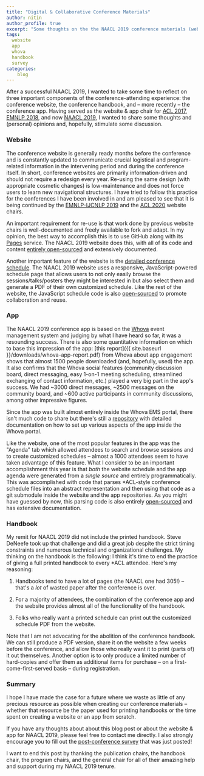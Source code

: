 ```yaml
---
title: "Digital & Collaborative Conference Materials"
author: nitin
author_profile: true
excerpt: "Some thoughts on the the NAACL 2019 conference materials (website, handbook, and app)."
tags:
  website
  app
  whova
  handbook
  survey
categories:
    blog
---
```


After a successful NAACL 2019, I wanted to take some time to reflect on three important components of the conference-attending experience: the conference website, the conference handbook, and – more recently – the conference app. Having served as the website & app chair for [ACL 2017](http://acl2017.org), [EMNLP 2018](https://emnlp2018.org), and now [NAACL 2019](https://naacl2019.org), I wanted to share some thoughts and (personal) opinions and, hopefully, stimulate some discussion.

### Website 

The conference website is generally ready months before the conference and is constantly updated to communicate crucial logistical and program-related information in the intervening period and during the conference itself. In short, conference websites are primarily information-driven and should not require a redesign every year. Re-using the same design (with appropriate cosmetic changes) is low-maintenance and does not force users to learn new navigational structures. I have tried to follow this practice for the conferences I have been involved in and am pleased to see that it is being continued by the [EMNLP-IJCNLP 2019](https://www.emnlp-ijcnlp2019.org) and the [ACL 2020](https://acl2020.org) website chairs.

An important requirement for re-use is that work done by previous website chairs is well-documented and freely available to fork and adapt. In my opinion, the best way to accomplish this is to use GitHub along with its [Pages](https://pages.github.com) service. The NAACL 2019 website does this, with all of its code and content [entirely open-sourced](https://github.com/naacl-org/naacl-hlt-2019) and extensively documented.

Another important feature of the website is the [detailed conference schedule](https://naacl2019.org/schedule). The NAACL 2019 website uses a responsive, JavaScript-powered schedule page that allows users to not only easily browse the sessions/talks/posters they might be interested in but also select them and generate a PDF of their own customized schedule. Like the rest of the website, the JavaScript schedule code is also [open-sourced](https://github.com/naacl-org/naacl-hlt-2019/blob/gh-pages/assets/js/schedule.js) to promote collaboration and reuse. 

### App

The NAACL 2019 conference app is based on the [Whova](https://whova.com) event management system and judging by what I have heard so far, it was a resounding success. There is also some quantitative information on which to base this impression of the app: [this report]({{ site.baseurl }}/downloads/whova-app-report.pdf) from Whova about app engagement shows that almost 1500 people downloaded (and, hopefully, used) the app. It also confirms that the Whova social features (community discussion board, direct messaging, easy 1-on-1 meeting scheduling, streamlined exchanging of contact information, etc.) played a very big part in the app's success. We had ~3000 direct messages, ~2500 messages on the community board, and ~600 active participants in community discussions, among other impressive figures.

Since the app was built almost entirely inside the Whova EMS portal, there isn't much code to share but there's still a [repository](https://github.com/naacl-org/naacl-app-2019) with detailed documentation on how to set up various aspects of the app inside the Whova portal.

Like the website, one of the most popular features in the app was the "Agenda" tab which allowed attendees to search and browse sessions and to create customized schedules – almost a 1000 attendees seem to have taken advantage of this feature. What I consider to be an important accomplishment this year is that _both_ the website schedule and the app agenda were generated from a _single source_ and entirely programmatically. This was accomplished with code that parses *ACL-style conference schedule files into an abstract representation and then using that code as a git submodule inside the website and the app repositories. As you might have guessed by now, this parsing code is also entirely [open-sourced](https://github.com/naacl-org/naacl-schedule-2019) and has extensive documentation. 

### Handbook

My remit for NAACL 2019 did not include the printed handbook. Steve DeNeefe took up that challenge and did a great job despite the strict timing constraints and numerous technical and organizational challenges. My thinking on the handbook is the following: I think it's time to end the practice of giving a full printed handbook to every *ACL attendee. Here's my reasoning:

1. Handbooks tend to have a lot of pages (the NAACL one had 305!) – that's a _lot_ of wasted paper after the conference is over.

2. For a majority of attendees, the combination of the conference app and the website provides almost all of the functionality of the handbook.

3. Folks who really want a printed schedule can print out the customized schedule PDF from the website. 

Note that I am not advocating for the abolition of the conference handbook. We can still produce a PDF version, share it on the website a few weeks before the conference, and allow those who really want it to print (parts of) it out themselves. Another option is to only produce a limited number of hard-copies and offer them as additional items for purchase – on a first-come-first-served basis – during registration. 

### Summary

I hope I have made the case for a future where we waste as little of any precious resource as possible when creating our conference materials – whether that resource be the paper used for printing handbooks or the time spent on creating a website or an app from scratch.

If you have any thoughts about about this blog post or about the website & app for NAACL 2019, please feel free to contact me directly. I also strongly encourage you to fill out the [post-conference survey](https://forms.office.com/Pages/ResponsePage.aspx?id=DQSIkWdsW0yxEjajBLZtrQAAAAAAAAAAAAN__iHODedURTgxQkU5VUs3M1JYSUVZVzZXVUhRTUFITy4u) that was just posted!

I want to end this post by thanking the publication chairs, the handbook chair, the program chairs, and the general chair for all of their amazing help and support during my NAACL 2019 tenure.
